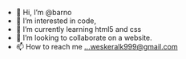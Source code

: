- 👋 Hi, I’m @barno
- 👀 I’m interested in code,
- 🌱 I’m currently learning html5 and css
- 💞️ I’m looking to collaborate on a website.
- 📫 How to reach me ...weskeralk999@gmail.com

<!---
ze-kemist/ze-kemist is a ✨ special ✨ repository because its `README.md` (this file) appears on your GitHub profile.
You can click the Preview link to take a look at your changes.
--->
